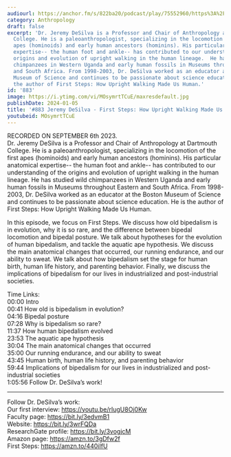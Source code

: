 ```yaml
---
audiourl: https://anchor.fm/s/822ba20/podcast/play/75552960/https%3A%2F%2Fd3ctxlq1ktw2nl.cloudfront.net%2Fstaging%2F2023-8-6%2Facba8b40-ab6e-cfcf-fba9-7cb198fab97b.m4a
category: Anthropology
draft: false
excerpt: 'Dr. Jeremy DeSilva is a Professor and Chair of Anthropology at Dartmouth
  College. He is a paleoanthropologist, specializing in the locomotion of the first
  apes (hominoids) and early human ancestors (hominins). His particular anatomical
  expertise-- the human foot and ankle-- has contributed to our understanding of the
  origins and evolution of upright walking in the human lineage.  He has studied wild
  chimpanzees in Western Uganda and early human fossils in Museums throughout Eastern
  and South Africa. From 1998-2003, Dr. DeSilva worked as an educator at the Boston
  Museum of Science and continues to be passionate about science education. He is
  the author of First Steps: How Upright Walking Made Us Human.'
id: '883'
image: https://i.ytimg.com/vi/MOsymrtTCuE/maxresdefault.jpg
publishDate: 2024-01-05
title: '#883 Jeremy DeSilva - First Steps: How Upright Walking Made Us Human'
youtubeid: MOsymrtTCuE
---
```

<div class="timelinks">

RECORDED ON SEPTEMBER 6th 2023.  
Dr. Jeremy DeSilva is a Professor and Chair of Anthropology at Dartmouth College. He is a paleoanthropologist, specializing in the locomotion of the first apes (hominoids) and early human ancestors (hominins). His particular anatomical expertise-- the human foot and ankle-- has contributed to our understanding of the origins and evolution of upright walking in the human lineage.  He has studied wild chimpanzees in Western Uganda and early human fossils in Museums throughout Eastern and South Africa. From 1998-2003, Dr. DeSilva worked as an educator at the Boston Museum of Science and continues to be passionate about science education. He is the author of First Steps: How Upright Walking Made Us Human.

In this episode, we focus on First Steps. We discuss how old bipedalism is in evolution, why it is so rare, and the difference between bipedal locomotion and bipedal posture. We talk about hypotheses for the evolution of human bipedalism, and tackle the aquatic ape hypothesis. We discuss the main anatomical changes that occurred, our running endurance, and our ability to sweat. We talk about how bipedalism set the stage for human birth, human life history, and parenting behavior. Finally, we discuss the implications of bipedalism for our lives in industrialized and post-industrial societies.

Time Links:  
<time>00:00</time> Intro  
<time>00:41</time> How old is bipedalism in evolution?  
<time>04:16</time> Bipedal posture  
<time>07:28</time> Why is bipedalism so rare?  
<time>11:37</time> How human bipedalism evolved  
<time>23:53</time> The aquatic ape hypothesis  
<time>30:04</time> The main anatomical changes that occurred  
<time>35:00</time> Our running endurance, and our ability to sweat  
<time>43:45</time> Human birth, human life history, and parenting behavior  
<time>59:44</time> Implications of bipedalism for our lives in industrialized and post-industrial societies  
<time>1:05:56</time> Follow Dr. DeSilva’s work!

---

Follow Dr. DeSilva’s work:  
Our first interview: https://youtu.be/rIugU8Oj0Kw  
Faculty page: https://bit.ly/3edvmB1  
Website: https://bit.ly/3wrFQDa  
ResearchGate profile: https://bit.ly/3vogjcM  
Amazon page: https://amzn.to/3gDfw2f  
First Steps: https://amzn.to/440iIfU
</div>

